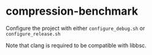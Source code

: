 # compression-benchmark

Configure the project with either `configure_debug.sh` or `configure_release.sh`

Note that clang is required to be compatible with libbsc.
